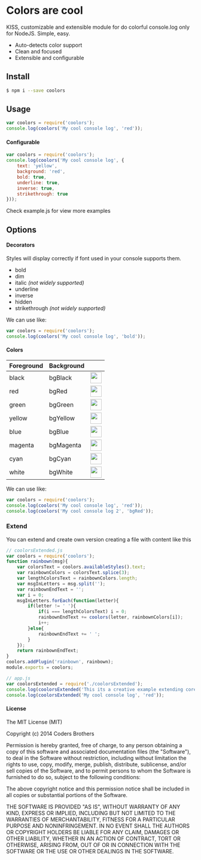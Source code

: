 # Colors are cool

KISS, customizable and extensible module for do colorful console.log only for NodeJS. Simple, easy.

- Auto-detects color support
- Clean and focused
- Extensible and configurable

## Install

```sh
$ npm i --save coolors
```

## Usage

```js
var coolors = require('coolors');
console.log(coolors('My cool console log', 'red'));
```

#### Configurable

```js
var coolors = require('coolors');
console.log(coolors('My cool console log', {
    text: 'yellow',
    background: 'red',
    bold: true,
    underline: true,
    inverse: true,
    strikethrough: true
}));
```
Check example.js for view more examples

## Options

#### Decorators
Styles will display correctly if font used in your console supports them.

* bold
* dim
* italic *(not widely supported)*
* underline
* inverse
* hidden
* strikethrough *(not widely supported)*

We can use like:

```js
var coolors = require('coolors');
console.log(coolors('My cool console log', 'bold'));
```

#### Colors

<table>
  <thead><th>Foreground</th><th>Background</th><th></th></thead>
  <tbody>
    <tr><td>black</td><td>bgBlack</td><td><img src="http://medyk.org/colors/000000.png" width="30" height="30" /></td></tr>
    <tr><td>red</td><td>bgRed</td><td><img src="http://medyk.org/colors/800000.png" width="30" height="30" /></td></tr>
    <tr><td>green</td><td>bgGreen</td><td><img src="http://medyk.org/colors/008000.png" width="30" height="30" /></td></tr>
    <tr><td>yellow</td><td>bgYellow</td><td><img src="http://medyk.org/colors/808000.png" width="30" height="30" /></td></tr>
    <tr><td>blue</td><td>bgBlue</td><td><img src="http://medyk.org/colors/000080.png" width="30" height="30" /></td></tr>
    <tr><td>magenta</td><td>bgMagenta</td><td><img src="http://medyk.org/colors/800080.png" width="30" height="30" /></td></tr>
    <tr><td>cyan</td><td>bgCyan</td><td><img src="http://medyk.org/colors/008080.png" width="30" height="30" /></td></tr>
    <tr><td>white</td><td>bgWhite</td><td><img src="http://medyk.org/colors/c0c0c0.png" width="30" height="30" /></td></tr>
  </tbody>
</table>

We can use like:

```js
var coolors = require('coolors');
console.log(coolors('My cool console log', 'red'));
console.log(coolors('My cool console log 2', 'bgRed'));
```

### Extend
You can extend and create own version creating a file with content like this

```js
// coolorsExtended.js
var coolors = require('coolors');
function rainbown(msg){
    var colorsText = coolors.availableStyles().text;
    var rainbownColors = colorsText.splice(3);
    var lengthColorsText = rainbownColors.length;
    var msgInLetters = msg.split('');
    var rainbownEndText = '';
    var i = 0;
    msgInLetters.forEach(function(letter){
        if(letter != ' '){
            if(i === lengthColorsText) i = 0;
            rainbownEndText += coolors(letter, rainbownColors[i]);
            i++;
        }else{
            rainbownEndText += ' ';
        }
    });
    return rainbownEndText;
}
coolors.addPlugin('rainbown', rainbown);
module.exports = coolors;
```

```js
// app.js
var coolorsExtended = require('./coolorsExtended');
console.log(coolorsExtended('This its a creative example extending core with a cool rainbown style', 'rainbown'));
console.log(coolorsExtended('My cool console log', 'red'));
```

#### License

The MIT License (MIT)

Copyright (c) 2014 Coders Brothers

Permission is hereby granted, free of charge, to any person obtaining a copy
of this software and associated documentation files (the "Software"), to deal
in the Software without restriction, including without limitation the rights
to use, copy, modify, merge, publish, distribute, sublicense, and/or sell
copies of the Software, and to permit persons to whom the Software is
furnished to do so, subject to the following conditions:

The above copyright notice and this permission notice shall be included in all
copies or substantial portions of the Software.

THE SOFTWARE IS PROVIDED "AS IS", WITHOUT WARRANTY OF ANY KIND, EXPRESS OR
IMPLIED, INCLUDING BUT NOT LIMITED TO THE WARRANTIES OF MERCHANTABILITY,
FITNESS FOR A PARTICULAR PURPOSE AND NONINFRINGEMENT. IN NO EVENT SHALL THE
AUTHORS OR COPYRIGHT HOLDERS BE LIABLE FOR ANY CLAIM, DAMAGES OR OTHER
LIABILITY, WHETHER IN AN ACTION OF CONTRACT, TORT OR OTHERWISE, ARISING FROM,
OUT OF OR IN CONNECTION WITH THE SOFTWARE OR THE USE OR OTHER DEALINGS IN THE
SOFTWARE.
